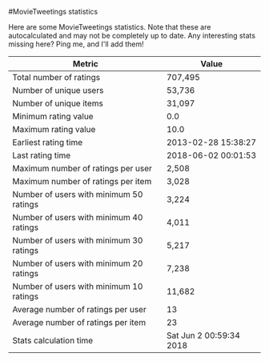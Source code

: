 #MovieTweetings statistics

Here are some MovieTweetings statistics. Note that these are autocalculated and may not be completely up to date. Any interesting stats missing here? Ping me, and I'll add them!

Metric | Value
--- | ---
Total number of ratings                 | 707,495
Number of unique users                  | 53,736
Number of unique items                  | 31,097
Minimum rating value                    | 0.0
Maximum rating value                    | 10.0
Earliest rating time                    | 2013-02-28 15:38:27
Last rating time                        | 2018-06-02 00:01:53
Maximum number of ratings per user      | 2,508
Maximum number of ratings per item      | 3,028
Number of users with minimum 50 ratings | 3,224
Number of users with minimum 40 ratings | 4,011
Number of users with minimum 30 ratings | 5,217
Number of users with minimum 20 ratings | 7,238
Number of users with minimum 10 ratings | 11,682
Average number of ratings per user      | 13
Average number of ratings per item      | 23
Stats calculation time                  | Sat Jun  2 00:59:34 2018

